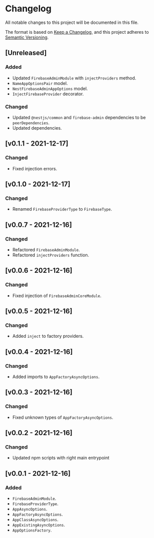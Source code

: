 # Changelog
All notable changes to this project will be documented in this file.

The format is based on [Keep a Changelog](https://keepachangelog.com/en/1.0.0/),
and this project adheres to [Semantic Versioning](https://semver.org/spec/v2.0.0.html).




## [Unreleased]

### Added
- Updated `FirebaseAdminModule` with `injectProviders` method.
- `NameAppOptionsPair` model.
- `NestFirebaseAdminAppOptions` model.
- `InjectFirebaseProvider` decorator.

### Changed
- Updated `@nestjs/common` and `firebase-admin` dependencies to be `peerDependencies`.
- Updated dependencies.




## [v0.1.1 - 2021-12-17]

### Changed
- Fixed injection errors.




## [v0.1.0 - 2021-12-17]

### Changed
- Renamed `FirebaseProviderType` to `FirebaseType`.




## [v0.0.7 - 2021-12-16]
### Changed
- Refactored `FirebaseAdminModule`.
- Refactored `injectProviders` function.




## [v0.0.6 - 2021-12-16]
### Changed
- Fixed injection of `FirebaseAdminCoreModule`.




## [v0.0.5 - 2021-12-16]
### Changed
- Added `inject` to factory providers.




## [v0.0.4 - 2021-12-16]
### Changed
- Added imports to `AppFactoryAsyncOptions`.




## [v0.0.3 - 2021-12-16]
### Changed
- Fixed unknown types of `AppFactoryAsyncOptions`.




## [v0.0.2 - 2021-12-16]
### Changed
- Updated npm scripts with right main entrypoint




## [v0.0.1 - 2021-12-16]
### Added
- `FirebaseAdminModule`.
- `FirebaseProviderType`.
- `AppAsyncOptions`.
- `AppFactoryAsyncOptions`.
- `AppClassAsyncOptions`.
- `AppExistingAsyncOptions`.
- `AppOptionsFactory`.
